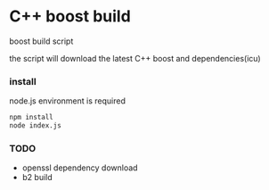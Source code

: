 # C++ boost build
boost build script

the script will download the latest C++ boost and dependencies(icu)

### install
node.js environment is required

```sh
npm install
node index.js
```

### TODO

  - openssl dependency download
  - b2 build

